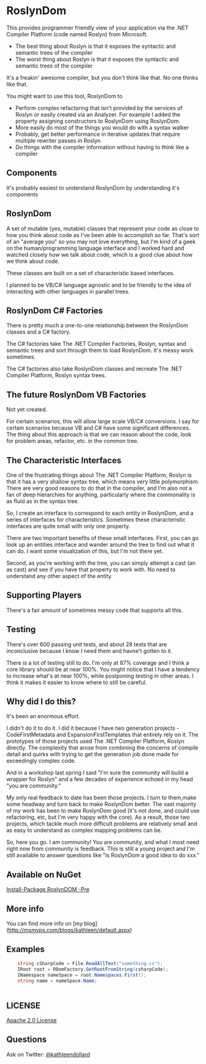 RoslynDom
=========
This provides programmer friendly view of your application via the .NET Compiler Platform (code named Roslyn) from Microsoft. 

- The best thing about Roslyn is that it exposes the syntactic and semantic trees of the compiler
- The worst thing about Roslyn is that it exposes the syntactic and semantic trees of the compiler

It's a freakin' awesome compiler, but you don't think like that. No one thinks like that. 

You might want to use this tool, RoslynDom to 

- Perform complex refactoring that isn't provided by the services of Roslyn or easily created via an Analyzer. For example I added the property assigning constructors to RoslynDom using RoslynDom.
- More easily do most of the things you would do with a syntax walker
- Probably, get better performance in iterative updates that require multiple rewriter passes in Roslyn
- Do things with the compiler information without having to think like a compiler

Components
--
It's probably easiest to understand RoslynDom by understanding it's components

RoslynDom
---
A set of mutable (yes, mutable) classes that represent your code as close to how you think about code as I've been able to accomplish so far. That's sort of an "average you" so you may not love everything, but I'm kind of a geek on the human/programming language interface and I worked hard and watched closely how we talk about code, which is a good clue about how we think about code. 

These classes are built on a set of characteristic based interfaces.

I planned to be VB/C# language agnostic and to be friendly to the idea of interacting with other languages in parallel trees. 

RoslynDom C# Factories
---
There is pretty much a one-to-one relationship between the RoslynDom classes and a C# factory.

The C# factories take The .NET Compiler Factories, Roslyn, syntax and semantic trees and sort through them to load RoslynDom. It's messy work sometimes.

The C# factories also take RoslynDom classes and recreate The .NET Compiler Platform, Roslyn syntax trees. 

The future RoslynDom VB Factories
---
Not yet created. 

For certain scenarios, this will allow large scale VB/C# conversions. I say for certain scenarios because VB and C# have some significant differences. The thing about this approach is that we can reason about the code, look for problem areas, refactor, etc. in the common tree. 

The Characteristic Interfaces
---
One of the frustrating things about The .NET Compiler Platform, Roslyn is that it has a very shallow syntax tree, which means very little polymorphism. There are very good reasons to do that in the compiler, and I'm also not a fan of deep hierarchies for anything, particularly where the commonality is as fluid as in the syntax tree. 

So, I create an interface to correspond to each entity in RoslynDom, and a series of interfaces for characteristics. Sometimes these characteristic interfaces are quite small with only one property. 

There are two important benefits of these small interfaces. First, you can go look up an entities interface and wander around the tree to find out what it can do. I want some visualization of this, but I'm not there yet. 

Second, as you're working with the tree, you can simply attempt a cast (an as cast) and see if you have that property to work with. No need to understand any other aspect of the entity. 

Supporting Players
---
There's a fair amount of sometimes messy code that supports all this. 

Testing
---
There's over 600 passing unit tests, and about 28 tests that are inconclusive because I know I need them and havne't gotten to it. 

There is a lot of testing still to do. I'm only at 87% coverage and I think a core library should be at near 100%. You might notice that I have a tendency to increase what's at near 100%, while postponing testing in other areas. I think it makes it easier to know where to still be careful. 

Why did I do this?
---
It's been an enormous effort. 

I didn't do it to do it. I did it because I have two generation projects - CodeFirstMetadata and ExpansionFirstTemplates that entirely rely on it. The prototypes of those projects used The .NET Compiler Platform, Roslyn directly. The complexity that arose from combining the concerns of compile detail and quirks with trying to get the generation job done made for exceedingly complex code. 

And in a workshop last spring I said "I'm sure the community will build a wrapper for Roslyn" and a few decades of experience echoed in my head "you are community."

My only real feedback to date has been those projects. I turn to them,make some headway and turn back to make RoslynDom better. The vast majority of my work has been to make RoslynDom good (it's not done, and could use refactoring, etc, but I'm very happy with the core). As a result, those two projects, which tackle much more difficult problems are relatively small and as easy to understand as complex mapping problems can be.

So, here you go. I am community! You are community, and what I most need right now from community is feedback. This is still a young project and I'm still available to answer questions like "is RoslynDom a good idea to do xxx." 



Available on NuGet
---
[Install-Package RoslynDOM -Pre](https://www.nuget.org/packages/RoslynDOM/)

More info
---
You can find more info on [my blog] (http://msmvps.com/blogs/kathleen/default.aspx)

Examples
---
```C#
    string cSharpCode = File.ReadAllText("something.cs");
    IRoot root = RDomFactory.GetRootFromString(csharpCode);
    INamespace nameSpace = root.Namespaces.First();
    string name = nameSpace.Name;
    
```

## LICENSE
[Apache 2.0 License](https://github.com/SignalR/SignalR/blob/master/LICENSE.md)

Questions
---
Ask on Twitter: [@kathleendollard](https://twitter.com/kathleendollard)